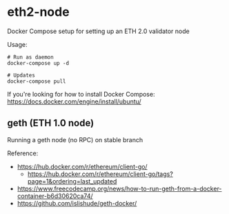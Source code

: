 # eth2-node
Docker Compose setup for setting up an ETH 2.0 validator node

Usage:
```
# Run as daemon
docker-compose up -d

# Updates
docker-compose pull
```

If you're looking for how to install Docker Compose:
https://docs.docker.com/engine/install/ubuntu/

## geth (ETH 1.0 node)
Running a geth node (no RPC) on stable branch

Reference:
* https://hub.docker.com/r/ethereum/client-go/
  * https://hub.docker.com/r/ethereum/client-go/tags?page=1&ordering=last_updated
* https://www.freecodecamp.org/news/how-to-run-geth-from-a-docker-container-b6d30620ca74/
* https://github.com/islishude/geth-docker/ 
